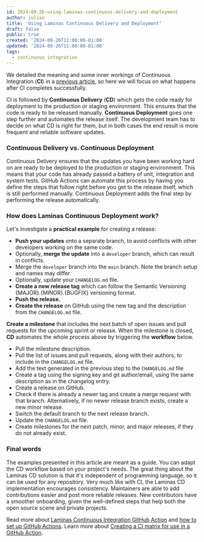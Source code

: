 ```yaml
---
id: 2024-09-26-using-laminas-continuous-delivery-and-deployment
author: julian
title: 'Using Laminas Continuous Delivery and Deployment'
draft: false
public: true
created: '2024-09-26T11:00:00-01:00'
updated: '2024-09-26T11:00:00-01:00'
tags:
  - continuous integration
---
```


We detailed the meaning and some inner workings of Continuous Integration (**CI**) in a [previous article](https://getlaminas.org/blog/2024-08-05-using-laminas-continuous-integration.html), so here we will focus on what happens after CI completes successfully.

CI is followed by **Continuous Delivery** (**CD**) which gets the code ready for deployment to the production or staging environment.
This ensures that the code is ready to be released manually.
**Continuous Deployment** goes one step further and automates the release itself.
The development team has to decide on what CD is right for them, but in both cases the end result is more frequent and reliable software updates.

<!--- EXTENDED -->

### Continuous Delivery vs. Continuous Deployment

Continuous Delivery ensures that the updates you have been working hard on are ready to be deployed to the production or staging environment.
This means that your code has already passed a battery of unit, integration and system tests.
GitHub Actions can automate this process by having you define the steps that follow right before you get to the release itself, which is still performed manually.
Continuous Deployment adds the final step by performing the release automatically.

### How does Laminas Continuous Deployment work?

Let's investigate a **practical example** for creating a release:

- **Push your updates** onto a separate branch, to avoid conflicts with other developers working on the same code.
- Optionally, **merge the update** into a `developer` branch, which can result in conflicts.
- Merge the `developer` branch into the `main` branch. Note the branch setup and names may differ.
- Optionally, update your `CHANGELOG.md` file.
- **Create a new release tag** which can follow the Semantic Versioning {MAJOR}.{MINOR}.{BUGFIX} versioning format.
- **Push the release.**
- **Create the release** on GitHub using the new tag and the description from the `CHANGELOG.md` file.

**Create a milestone** that includes the next batch of open issues and pull requests for the upcoming sprint or release.
When the milestone is closed, **CD**  automates the whole process above by triggering the **workflow** below.

- Pull the milestone description.
- Pull the list of issues and pull requests, along with their authors, to include in the `CHANGELOG.md` file.
- Add the text generated in the previous step to the `CHANGELOG.md` file
- Create a tag using the signing key and git author/email, using the same description as in the changelog entry.
- Create a release on GitHub.
- Check if there is already a newer tag and create a merge request with that branch. Alternatively, if no newer release branch exists, create a new minor release.
- Switch the default branch to the next release branch.
- Update the `CHANGELOG.md` file.
- Create milestones for the next patch, minor, and major releases, if they do not already exist.

### Final words

The examples presented in this article are meant as a guide.
You can adapt the CD workflow based on your project's needs.
The great thing about the Laminas CD solution is that it's independent of programming language, so it can be used for any repository.
Very much like with CI, the Laminas CD implementation encourages consistency.
Maintainers are able to add contributions easier and post more reliable releases.
New contributors have a smoother onboarding, given the well-defined steps that help both the open source scene and private projects.

Read more about [Laminas Continuous Integration GitHub Action](https://github.com/laminas/laminas-continuous-integration-action) and [how to set up GitHub Actions](https://docs.github.com/en/actions).
Learn more about [Creating a CI matrix for use in a GitHub Action](https://github.com/laminas/laminas-ci-matrix-action).